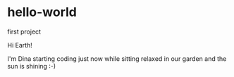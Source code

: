 # hello-world
first project

Hi Earth!

I'm Dina starting coding just now while sitting relaxed in our garden and the sun is shining :-)
